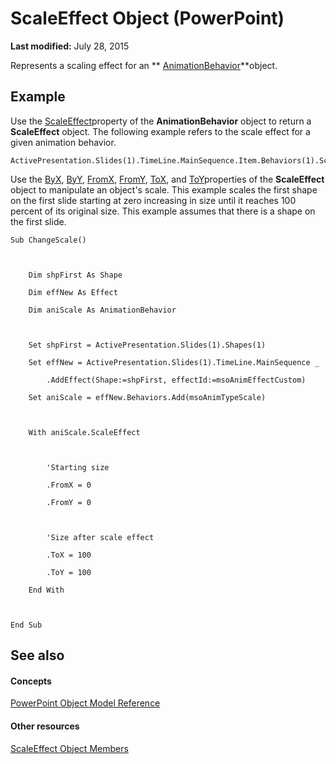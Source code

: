 
# ScaleEffect Object (PowerPoint)

 **Last modified:** July 28, 2015

Represents a scaling effect for an  ** [AnimationBehavior](70eeb4aa-b9ba-ff7d-93ee-425cf191a6cb.md)**object.

## Example

Use the  [ScaleEffect](8e8236ca-c389-a888-5e07-42101fb92126.md)property of the  **AnimationBehavior** object to return a **ScaleEffect** object. The following example refers to the scale effect for a given animation behavior.


```
ActivePresentation.Slides(1).TimeLine.MainSequence.Item.Behaviors(1).ScaleEffect
```

Use the  [ByX](bbf43cf2-1a82-ec81-de1d-f37fbe9a9f8f.md),  [ByY](c77a59cb-dc68-120b-8750-3088ccb12d73.md),  [FromX](2533c987-5321-177f-946d-ee5be5122b16.md),  [FromY](a63e5ec1-35c6-bb1e-58d2-57e2c7299f6e.md),  [ToX](12d225bb-2268-f644-8dfb-7d457ae79afa.md), and  [ToY](987b5456-ea44-0fa8-3f2b-7bc0c9dccbe0.md)properties of the  **ScaleEffect** object to manipulate an object's scale. This example scales the first shape on the first slide starting at zero increasing in size until it reaches 100 percent of its original size. This example assumes that there is a shape on the first slide.




```
Sub ChangeScale()



    Dim shpFirst As Shape

    Dim effNew As Effect

    Dim aniScale As AnimationBehavior



    Set shpFirst = ActivePresentation.Slides(1).Shapes(1)

    Set effNew = ActivePresentation.Slides(1).TimeLine.MainSequence _

        .AddEffect(Shape:=shpFirst, effectId:=msoAnimEffectCustom)

    Set aniScale = effNew.Behaviors.Add(msoAnimTypeScale)



    With aniScale.ScaleEffect



        'Starting size

        .FromX = 0

        .FromY = 0



        'Size after scale effect

        .ToX = 100

        .ToY = 100

    End With



End Sub
```


## See also


#### Concepts


 [PowerPoint Object Model Reference](00acd64a-5896-0459-39af-98df2849849e.md)
#### Other resources


 [ScaleEffect Object Members](d8e13c36-490f-9402-cdf3-cb5ad344ff80.md)
